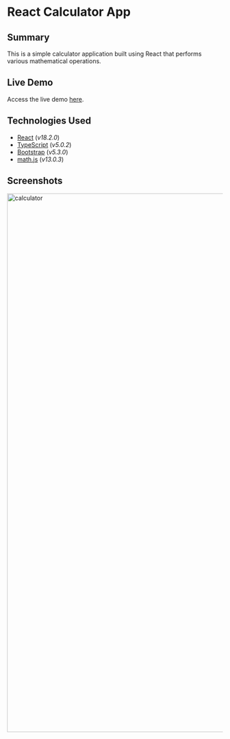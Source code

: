 # React Calculator App

## Summary
This is a simple calculator application built using React that performs various mathematical operations.

## Live Demo
Access the live demo [here](https://calculator-app.victor-jr.com).

## Technologies Used
- [React](https://react.dev) (*v18.2.0*)
- [TypeScript](https://www.typescriptlang.org) (*v5.0.2*)
- [Bootstrap](https://getbootstrap.com) (*v5.3.0*)
- [math.js](https://mathjs.org) (*v13.0.3*)

## Screenshots
<img width="1255" alt="calculator" src="https://github.com/user-attachments/assets/e4952684-165f-4a0d-950d-69a2e082d8a5">

